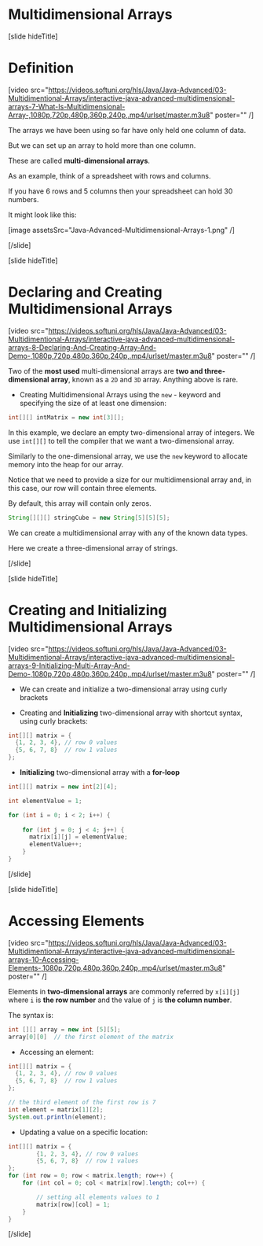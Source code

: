 # Multidimensional Arrays

[slide hideTitle]

# Definition 

[video src="https://videos.softuni.org/hls/Java/Java-Advanced/03-Multidimentional-Arrays/interactive-java-advanced-multidimensional-arrays-7-What-Is-Multidimensional-Array-,1080p,720p,480p,360p,240p,.mp4/urlset/master.m3u8" poster="" /]

The arrays we have been using so far have only held one column of data.

But we can set up an array to hold more than one column.

These are called **multi-dimensional arrays**.

As an example, think of a spreadsheet with rows and columns.

If you have 6 rows and 5 columns then your spreadsheet can hold 30 numbers.

It might look like this:

[image assetsSrc="Java-Advanced-Multidimensional-Arrays-1.png" /]


[/slide]

[slide hideTitle]

# Declaring and Creating Multidimensional Arrays

[video src="https://videos.softuni.org/hls/Java/Java-Advanced/03-Multidimentional-Arrays/interactive-java-advanced-multidimensional-arrays-8-Declaring-And-Creating-Array-And-Demo-,1080p,720p,480p,360p,240p,.mp4/urlset/master.m3u8" poster="" /]

Two of the **most used** multi-dimensional arrays are **two and three-dimensional array**, known as a `2D` and `3D` array. Anything above is rare.

- Creating Multidimensional Arrays using the `new` - keyword and specifying the size of at least one dimension:

```java 
int[][] intMatrix = new int[3][];
```
In this example, we declare an empty two-dimensional array of integers. We use `int[][]` to tell the compiler that we want a two-dimensional array.

Similarly to the one-dimensional array, we use the `new` keyword to allocate memory into the heap for our array. 

Notice that we need to provide a size for our multidimensional array and, in this case, our row will contain three elements.

By default, this array will contain only zeros.

```java
String[][][] stringCube = new String[5][5][5];
```

We can create a multidimensional array with any of the known data types.

Here we create a three-dimensional array of strings. 

[/slide]

[slide hideTitle]

# Creating and Initializing Multidimensional Arrays

[video src="https://videos.softuni.org/hls/Java/Java-Advanced/03-Multidimentional-Arrays/interactive-java-advanced-multidimensional-arrays-9-Initializing-Multi-Array-And-Demo-,1080p,720p,480p,360p,240p,.mp4/urlset/master.m3u8" poster="" /]

-	We can create and initialize a two-dimensional array using curly brackets

- Creating and **Initializing** two-dimensional array with shortcut syntax, using curly brackets:

```java
int[][] matrix = {
  {1, 2, 3, 4}, // row 0 values
  {5, 6, 7, 8}  // row 1 values
};
```

- **Initializing** two-dimensional array with a **for-loop**

```java
int[][] matrix = new int[2][4];

int elementValue = 1;

for (int i = 0; i < 2; i++) {
    
    for (int j = 0; j < 4; j++) {
      matrix[i][j] = elementValue;
      elementValue++;
    }
}
```
[/slide]

[slide hideTitle]

# Accessing Elements

[video src="https://videos.softuni.org/hls/Java/Java-Advanced/03-Multidimentional-Arrays/interactive-java-advanced-multidimensional-arrays-10-Accessing-Elements-,1080p,720p,480p,360p,240p,.mp4/urlset/master.m3u8" poster="" /]

Elements in **two-dimensional arrays** are commonly referred by `x[i][j]` where `i` is **the row number** and the value of `j` is **the column number**.

The syntax is:
```java
int [][] array = new int [5][5];
array[0][0]  // the first element of the matrix
```

- Accessing an element:

```java live
int[][] matrix = {
  {1, 2, 3, 4}, // row 0 values
  {5, 6, 7, 8}  // row 1 values
};

// the third element of the first row is 7
int element = matrix[1][2]; 
System.out.println(element);

```

- Updating a value on a specific location:

```java 
int[][] matrix = {
        {1, 2, 3, 4}, // row 0 values
        {5, 6, 7, 8}  // row 1 values
};
for (int row = 0; row < matrix.length; row++) {
    for (int col = 0; col < matrix[row].length; col++) {

        // setting all elements values to 1
        matrix[row][col] = 1;
    }
}
```

[/slide]
